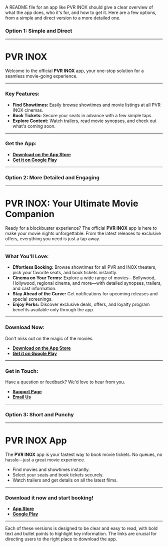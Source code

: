 A README file for an app like PVR INOX should give a clear overview of what the app does, who it's for, and how to get it. Here are a few options, from a simple and direct version to a more detailed one.

### Option 1: Simple and Direct

-----

# PVR INOX

Welcome to the official **PVR INOX** app, your one-stop solution for a seamless movie-going experience.

-----

### Key Features:

  - **Find Showtimes:** Easily browse showtimes and movie listings at all PVR INOX cinemas.
  - **Book Tickets:** Secure your seats in advance with a few simple taps.
  - **Explore Content:** Watch trailers, read movie synopses, and check out what's coming soon.

-----

### Get the App:

  - **[Download on the App Store](https://www.google.com/search?q=https://apps.apple.com/us/app/pvr-cinemas-movie-tickets/id475655184)**
  - **[Get it on Google Play](https://www.google.com/search?q=https://play.google.com/store/apps/details%3Fid%3Dcom.pvrcinemas.android)**

-----

### Option 2: More Detailed and Engaging

-----

# PVR INOX: Your Ultimate Movie Companion

Ready for a blockbuster experience? The official **PVR INOX** app is here to make your movie nights unforgettable. From the latest releases to exclusive offers, everything you need is just a tap away.

-----

### What You'll Love:

  - **Effortless Booking:** Browse showtimes for all PVR and INOX theaters, pick your favorite seats, and book tickets instantly.
  - **Cinema on Your Terms:** Explore a wide range of movies—Bollywood, Hollywood, regional cinema, and more—with detailed synopses, trailers, and cast information.
  - **Stay Ahead of the Curve:** Get notifications for upcoming releases and special screenings.
  - **Enjoy Perks:** Discover exclusive deals, offers, and loyalty program benefits available only through the app.

-----

### Download Now:

Don't miss out on the magic of the movies.

  - **[Download on the App Store](https://www.google.com/search?q=https://apps.apple.com/us/app/pvr-cinemas-movie-tickets/id475655184)**
  - **[Get it on Google Play](https://www.google.com/search?q=https://play.google.com/store/apps/details%3Fid%3Dcom.pvrcinemas.android)**

-----

### Get in Touch:

Have a question or feedback? We'd love to hear from you.

  - **[Support Page](https://www.google.com/search?q=https://www.pvrcinemas.com/helpdesk)**
  - **[Email Us](mailto:support@pvr.in)**

-----

### Option 3: Short and Punchy

-----

# PVR INOX App

The **PVR INOX** app is your fastest way to book movie tickets. No queues, no hassle—just a great movie experience.

  - Find movies and showtimes instantly.
  - Select your seats and book tickets securely.
  - Watch trailers and get details on all the latest films.

-----

### Download it now and start booking\!

  - **[App Store](https://www.google.com/search?q=https://apps.apple.com/us/app/pvr-cinemas-movie-tickets/id475655184)**
  - **[Google Play](https://www.google.com/search?q=https://play.google.com/store/apps/details%3Fid%3Dcom.pvrcinemas.android)**

-----

Each of these versions is designed to be clear and easy to read, with bold text and bullet points to highlight key information. The links are crucial for directing users to the right place to download the app.
